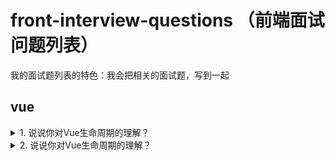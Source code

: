 # front-interview-questions （前端面试问题列表）

我的面试题列表的特色：我会把相关的面试题，写到一起

## vue

<details>

<summary>1.  说说你对Vue生命周期的理解？</summary>

### You can add a header

You can add text within a collapsed section. 

You can add an image or a code block, too.

```ruby
   puts "Hello World"
```
![图片描述](http://example.com/image.png)

</details>
<details>

<summary>2.  说说你对Vue生命周期的理解？</summary>
</details>
